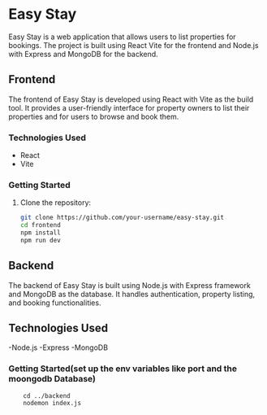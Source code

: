 # Easy Stay

Easy Stay is a web application that allows users to list properties for bookings. The project is built using React Vite for the frontend and Node.js with Express and MongoDB for the backend.

## Frontend

The frontend of Easy Stay is developed using React with Vite as the build tool. It provides a user-friendly interface for property owners to list their properties and for users to browse and book them.

### Technologies Used
- React
- Vite

### Getting Started

1. Clone the repository:
   ```bash
   git clone https://github.com/your-username/easy-stay.git
   cd frontend
   npm install
   npm run dev
## Backend
The backend of Easy Stay is built using Node.js with Express framework and MongoDB as the database. It handles authentication, property listing, and booking functionalities.
## Technologies Used
-Node.js
-Express
-MongoDB
### Getting Started(set up the env variables like port and the moongodb Database)
```
    cd ../backend
    nodemon index.js
